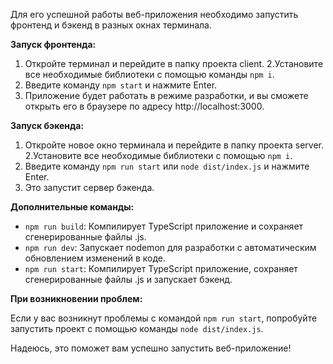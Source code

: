 Для его успешной работы веб-приложения необходимо запустить фронтенд и бэкенд в разных окнах терминала.

**Запуск фронтенда:**

1. Откройте терминал и перейдите в папку проекта client.
2.Установите все необходимые библиотеки с помощью команды `npm i`.
3. Введите команду `npm start` и нажмите Enter.
4. Приложение будет работать в режиме разработки, и вы сможете открыть его в браузере по адресу http://localhost:3000.

**Запуск бэкенда:**

1. Откройте новое окно терминала и перейдите в папку проекта server.
2.Установите все необходимые библиотеки с помощью `npm i`.
3. Введите команду `npm run start` или `node dist/index.js` и нажмите Enter.
4. Это запустит сервер бэкенда.

**Дополнительные команды:**

- `npm run build`: Компилирует TypeScript приложение и сохраняет сгенерированные файлы .js.
- `npm run dev`: Запускает nodemon для разработки с автоматическим обновлением изменений в коде.
- `npm run start`: Компилирует TypeScript приложение, сохраняет сгенерированные файлы .js и запускает бэкенд.

**При возникновении проблем:**

Если у вас возникнут проблемы с командой `npm run start`, попробуйте запустить проект с помощью команды `node dist/index.js`.

Надеюсь, это поможет вам успешно запустить веб-приложение!